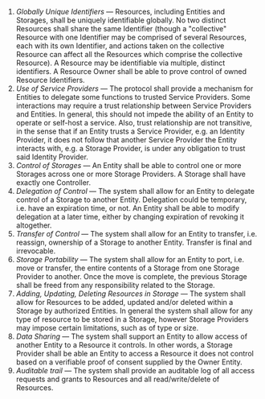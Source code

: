  1. <dfn>Globally Unique Identifiers</dfn> — Resources, including Entities and Storages, shall be uniquely identifiable globally. No two distinct Resources shall share the same Identifier (though a "collective" Resource with one Identifier may be comprised of several Resources, each with its own Identifier, and actions taken on the collective Resource can affect all the Resources which comprise the collective Resource). A Resource may be identifiable via multiple, distinct identifiers. A Resource Owner shall be able to prove control of owned Resource Identifiers.
 2. <dfn>Use of Service Providers</dfn> — The protocol shall provide a mechanism for Entities to delegate some functions to trusted Service Providers. Some interactions may require a trust relationship between Service Providers and Entities. In general, this should not impede the ability of an Entity to operate or self-host a service. Also, trust relationship are not transitive, in the sense that if an Entity trusts a Service Provider, e.g. an Identity Provider, it does not follow that another Service Provider the Entity interacts with, e.g. a Storage Provider, is under any obligation to trust said Identity Provider.
 3. <dfn>Control of Storages</dfn> — An Entity shall be able to control one or more Storages across one or more Storage Providers. A Storage shall have exactly one Controller.
 4. <dfn>Delegation of Control</dfn> — The system shall allow for an Entity to delegate control of a Storage to another Entity. Delegation could be temporary, i.e. have an expiration time, or not. An Entity shall be able to modify delegation at a later time, either by changing expiration of revoking it altogether.
 5. <dfn>Transfer of Control</dfn> — The system shall allow for an Entity to transfer, i.e. reassign, ownership of a Storage to another Entity. Transfer is final and irrevocable.
 6. <dfn>Storage Portability</dfn> — The system shall allow for an Entity to port, i.e. move or transfer, the entire contents of a Storage from one Storage Provider to another. Once the move is complete, the previous Storage shall be freed from any responsibility related to the Storage.
 7. <dfn>Adding, Updating, Deleting Resources in Storage</dfn> — The system shall allow for Resources to be added, updated and/or deleted within a Storage by authorized Entities. In general the system shall allow for any type of resource to be stored in a Storage, however Storage Providers may impose certain limitations, such as of type or size.
 8. <dfn>Data Sharing</dfn> — The system shall support an Entity to allow access of another Entity to a Resource it controls. In other words, a Storage Provider shall be able an Entity to access a Resource it does not control based on a verifiable proof of consent supplied by the Owner Entity.
 9. <dfn>Auditable trail</dfn> — The system shall provide an auditable log of all access requests and grants to Resources and all read/write/delete of Resources.
